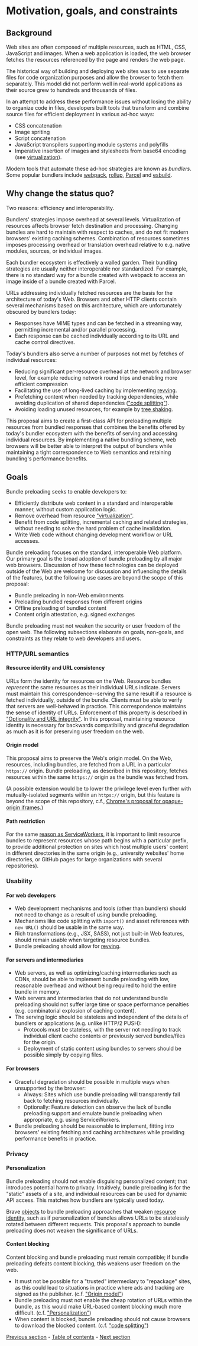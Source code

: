# Motivation, goals, and constraints

## Background

Web sites are often composed of multiple resources, such as HTML, CSS, JavaScript and images. When a web application is loaded, the web browser fetches the resources referenced by the page and renders the web page.

The historical way of building and deploying web sites was to use separate files for code organization purposes and allow the browser to fetch them separately. This model did not perform well in real-world applications as their source grew to hundreds and thousands of files.

In an attempt to address these performance issues without losing the ability to organize code in files, developers built tools that transform and combine source files for efficient deployment in various ad-hoc ways:

- CSS concatenation
- Image spriting
- Script concatenation
- JavaScript transpilers supporting module systems and polyfills
- Imperative insertion of images and stylesheets from base64 encoding (see [virtualization](./glossary.md#virtualization)).

<!-- TODO complete and sync -->

Modern tools that automate these ad-hoc strategies are known as *bundlers*. Some popular bundlers include [webpack](https://webpack.js.org/), [rollup](https://rollupjs.org/guide/en/), [Parcel](https://parceljs.org/) and [esbuild](https://esbuild.github.io/).

## Why change the status quo?

Two reasons: efficiency and interoperability.

Bundlers' strategies impose overhead at several levels. Virtualization of resources affects browser fetch destination and processing. Changing bundles are hard to maintain with respect to caches, and do not fit modern browsers' existing caching schemes. Combination of resources sometimes imposes processing overhead or translation overhead relative to e.g. native modules, sources, or individual images.

Each bundler ecosystem is effectively a walled garden. Their bundling strategies are usually neither interoperable nor standardized. For example, there is no standard way for a bundle created with webpack to access an image inside of a bundle created with Parcel.

URLs addressing individually fetched resources are the basis for the architecture of today's Web. Browsers and other HTTP clients contain several mechanisms based on this architecture, which are unfortunately obscured by bundlers today:
- Responses have MIME types and can be fetched in a streaming way, permitting incremental and/or parallel processing.
- Each response can be cached individually according to its URL and cache control directives.

Today's bundlers also serve a number of purposes not met by fetches of individual resources:
- Reducing significant per-resource overhead at the network and browser level, for example reducing network round trips and enabling more efficient compression
- Facilitating the use of long-lived caching by implementing [revving](./glossary.md#revving).
- Prefetching content when needed by tracking dependencies, while avoiding duplication of shared dependencies (["code splitting"](./glossary.md#codesplitting)).
- Avoiding loading unused resources, for example by [tree shaking](./glossary.md#treeshaking).

This proposal aims to create a first-class API for preloading multiple resources from bundled responses that combines the benefits offered by today's bundler ecosystem with the benefits of serving and accessing individual resources. By implementing a native bundling scheme, web browsers will be better able to interpret the output of bundlers while maintaining a tight correspondence to Web semantics and retaining bundling's performance benefits.

## Goals

Bundle preloading seeks to enable developers to:
- Efficiently distribute web content in a standard and interoperable manner, without custom application logic.
- Remove overhead from resource ["virtualization"](./glossary.md#virtualization).
- Benefit from code splitting, incremental caching and related strategies, without needing to solve the hard problem of cache invalidation.
- Write Web code without changing development workflow or URL accesses.

Bundle preloading focuses on the standard, interoperable Web platform. Our primary goal is the broad adoption of bundle preloading by all major web browsers. Discussion of how these technologies can be deployed outside of the Web are welcome for discussion and influencing the details of the features, but the following use cases are beyond the scope of this proposal:
- Bundle preloading in non-Web environments
- Preloading bundled responses from different origins
- Offline preloading of bundled content
- Content origin attestation, e.g. signed exchanges

Bundle preloading must not weaken the security or user freedom of the open web. The following subsections elaborate on goals, non-goals, and constraints as they relate to web developers and users.

### HTTP/URL semantics

#### Resource identity and URL consistency

URLs form the identity for resources on the Web. Resource bundles *represent* the same resources as their individual URLs indicate. Servers must maintain this correspondence--serving the same result if a resource is fetched individually, outside of the bundle. Clients must be able to verify that servers are well-behaved in practice. This correspondence maintains the sense of identity of URLs. Enforcement of this property is described in ["Optionality and URL integrity"](./subresource-loading.md#optionality-and-url-integrity). In this proposal, maintaining resource identity is necessary for backwards compatibility and graceful degradation as much as it is for preserving user freedom on the web.

#### Origin model

This proposal aims to preserve the Web's origin model. On the Web, resources, including bundles, are fetched from a URL in a particular `https://` origin. Bundle preloading, as described in this repository, fetches resources within the same `https://` origin as the bundle was fetched from.

(A possible extension would be to lower the privilege level even further with mutually-isolated segments within an `https://` origin, but this feature is beyond the scope of this repository, c.f., [Chrome's proposal for opaque-origin iframes](https://github.com/WICG/webpackage/blob/main/explainers/subresource-loading-opaque-origin-iframes.md/).)

#### Path restriction

For the same [reason as ServiceWorkers](https://w3c.github.io/ServiceWorker/#path-restriction), it is important to limit resource bundles to represent resources whose path begins with a particular prefix, to provide additional protection on sites which host multiple users' content in different directories in the same origin (e.g., university websites' home directories, or GitHub pages for large organizations with several repositories).

### Usability

#### For web developers

- Web development mechanisms and tools (other than bundlers) should not need to change as a result of using bundle preloading.
- Mechanisms like code splitting with `import()` and asset references with `new URL()` should be usable in the same way.
- Rich transformations (e.g., JSX, SASS), not just built-in Web features, should remain usable when targeting resource bundles.
- Bundle preloading should allow for [revving](./glossary.md#revving).

#### For servers and intermediaries

- Web servers, as well as optimizing/caching intermediaries such as CDNs, should be able to implement bundle preloading with low, reasonable overhead and without being required to hold the entire bundle in memory.
- Web servers and intermediaries that do not understand bundle preloading should not suffer large time or space performance penalties (e.g. combinatorial explosion of caching content).
- The serving logic should be stateless and independent of the details of bundlers or applications (e.g. unlike HTTP/2 PUSH):
  - Protocols must be stateless, with the server not needing to track individual client cache contents or previously served bundles/files for the origin.
  - Deployment of static content using bundles to servers should be possible simply by copying files.

#### For browsers

- Graceful degradation should be possible in multiple ways when unsupported by the browser:
  - Always: Sites which use bundle preloading will transparently fall back to fetching resources individually.
  - Optionally: Feature detection can observe the lack of bundle preloading support and emulate bundle preloading when appropriate, e.g. using ServiceWorkers.
- Bundle preloading should be reasonable to implement, fitting into browsers' existing fetching and caching architectures while providing performance benefits in practice.

### Privacy

#### Personalization

Bundle preloading should not enable disguising personalized content; that introduces potential harm to privacy. Intuitively, bundle preloading is for the "static" assets of a site, and individual resources can be used for dynamic API access. This matches how bundlers are typically used today.

Brave [objects](https://brave.com/webbundles-harmful-to-content-blocking-security-tools-and-the-open-web/) to bundle preloading approaches that weaken [resource identity](./glossary.md#rsrcidentity), such as if personalization of bundles allows URLs to be statelessly rotated between different requests. This proposal's approach to bundle preloading does not weaken the significance of URLs.

#### Content blocking

Content blocking and bundle preloading must remain compatible; if bundle preloading defeats content blocking, this weakens user freedom on the web.
- It must not be possible for a "trusted" intermediary to "repackage" sites, as this could lead to situations in practice where ads and tracking are signed as the publisher. (c.f. ["Origin model"](#origin-model))
- Bundle preloading must not enable the cheap rotation of URLs within the bundle, as this would make URL-based content blocking much more difficult. (c.f. ["Personalization"](#personalization))
- When content is blocked, bundle preloading should not cause browsers to download the blocked content. (c.f. ["code splitting"](#for-web-developers))

[Previous section](./README.md) - [Table of contents](./README.md#table-of-contents) - [Next section](./examples.md)